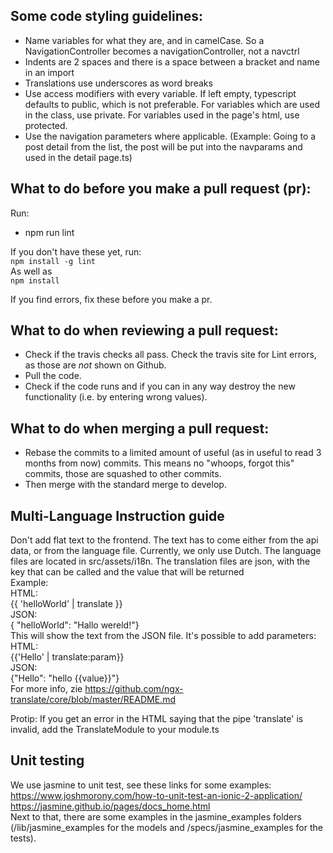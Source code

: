 ## Some code styling guidelines:
 - Name variables for what they are, and in camelCase. So a NavigationController becomes a navigationController, not a navctrl
 - Indents are 2 spaces and there is a space between a bracket and name in an import
 - Translations use underscores as word breaks
 - Use access modifiers with every variable. If left empty, typescript defaults to public, which is not preferable. For variables which are used in the class, use private. For variables used in the page's html, use protected.
 - Use the navigation parameters where applicable. (Example: Going to a post detail from the list, the post will be put into the navparams and used in the detail page.ts)

## What to do before you make a pull request (pr):
Run:
- npm run lint

If you don't have these yet, run: <br/>
`npm install -g lint`<br/>
As well as<br/>
`npm install`<br/>

If you find errors, fix these before you make a pr.

## What to do when reviewing a pull request:
- Check if the travis checks all pass. Check the travis site for Lint errors, as those are *not* shown on Github.
- Pull the code.
- Check if the code runs and if you can in any way destroy the new functionality (i.e. by entering wrong values).

## What to do when merging a pull request:
- Rebase the commits to a limited amount of useful (as in useful to read 3 months from now) commits. This means no "whoops, forgot this" commits, those are squashed to other commits.
- Then merge with the standard merge to develop.

## Multi-Language Instruction guide
Don't add flat text to the frontend. The text has to come either from the api data, or from the language file. Currently, we only use Dutch. The language files are located in src/assets/i18n. The translation files are json, with the key that can be called and the value that will be returned<br />
Example:<br />
HTML:<br />
{{ 'helloWorld' | translate }} <br />
JSON:<br />
{ "helloWorld": "Hallo wereld!"} <br />
This will show the text from the JSON file.
It's possible to add parameters: <br />
HTML: <br />
{{'Hello' | translate:param}} <br />
JSON: <br />
{"Hello": "hello {{value}}"} <br />
For more info, zie https://github.com/ngx-translate/core/blob/master/README.md

Protip: If you get an error in the HTML saying that the pipe 'translate' is invalid, add the TranslateModule to your module.ts

## Unit testing
We use jasmine to unit test, see these links for some examples: <br />
https://www.joshmorony.com/how-to-unit-test-an-ionic-2-application/ <br />
https://jasmine.github.io/pages/docs_home.html <br />
Next to that, there are some examples in the jasmine_examples folders (/lib/jasmine_examples for the models and /specs/jasmine_examples for the tests).
